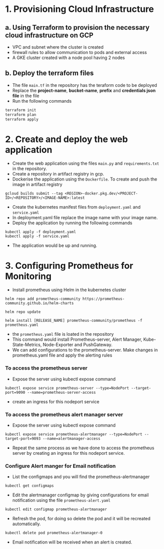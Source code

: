# 1. Provisioning Cloud Infrastructure

## a. Using Terraform to provision the necessary cloud infrastructure on GCP

- VPC and subnet where the cluster is created
- firewall rules to allow communication to pods and external access
- A GKE cluster created with a node pool having 2 nodes

## b. Deploy the terraform files
- The file `main.tf` in the repository has the teraform code to be deployed 
- Replace the **project-name**, **bucket-name**, **prefix** and **credentials json file** in the file
- Run the following commands
```bash
terraform init
terraform plan
terraform apply
```
# 2. Create and deploy the web application
- Create the web application using the files `main.py` and `requirements.txt` in the repository.
- Create a repository in artifact registry in gcp.
- Dockerise the application using the `Dockerfile`. To create and push the image in artifact registry
```
gcloud builds submit --tag <REGION>-docker.pkg.dev/<PROJECT-ID>/<REPOSITORY>/<IMAGE-NAME>:latest
```
- Create the kubernetes manifest files from `deployment.yaml` and `service.yaml`  
- In deployment.yaml file replace the image name with your image name.
- Deploy the application by running the following commands
```
kubectl apply -f deployment.yaml
kubectl apply -f service.yaml
```
- The application would be up and running.

# 3. Configuring Prometheus for Monitoring
- Install prometheus using Helm in the kubernetes cluster
```
helm repo add prometheus-community https://prometheus-community.github.io/helm-charts 

helm repo update 

helm install [RELEASE_NAME] prometheus-community/prometheus -f prometheus.yaml 
```
- the `prometheus.yaml` file is loated in the repository
- This command would install Prometheus-server, Alert Manager, Kube-State-Metrics, Node-Exporter and PushGateway. 
- We can add configurations to the prometheus-server. Make changes in prometheus.yaml file and apply the alerting rules 
### To access the prometheus server 
- Expose the server using kubectl expose command 
```
kubectl expose service prometheus-server --type=NodePort --target-port=9090 --name=prometheus-server-access 
```
- create an ingress for this nodeport service 
### To access the prometheus alert manager server
- Expose the server using kubectl expose command 
```
kubectl expose service prometheus-alertmanager --type=NodePort --target-port=9093 --name=alertmanager-access 
```
- Repeat the same process as we have done to access the prometheus server by creating an ingress for this nodeport service. 
### Configure Alert manger for Email notification
- List the configmaps and you will find the prometheus-alertmanager 
```
kubectl get configmaps 
```
- Edit the alertmanager configmap by giving configurations for email notification using the file `prometheus-alert.yaml`
```
kubectl edit configmap prometheus-alertmanager
```
- Refresh the pod, for doing so delete the pod and it will be recreated automatically. 
```
kubectl delete pod prometheus-alertmanager-0 
```
- Email notification will be received  when an alert is created.  
